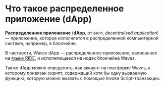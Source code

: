 # Что такое распределенное приложение (dApp)
**Распределенное приложение** (**dApp**, от англ. _decentralised application_) —  приложение, которое исполняется в распределенной компьютерной системе, например, в блокчейне.

В частности, Waves dApp — распределенное приложение, написанное на [языке RIDE](/smart-contracts/ride-language/about-ride-language.md), и исполняющееся на нодах блокчейна Waves.

Также dApp можно определить, как аккаунт на платформе Waves, к которому привязан скрипт, содержащий хотя бы одну вызваемую функцию, которую можно вызвать с помощью Invoke Script-транзакции.